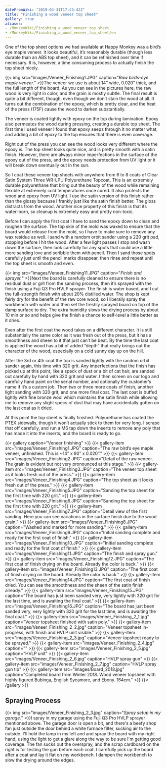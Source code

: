 ```yaml
---
dateFromWiki: "2019-03-31T17:43:42Z"
title: "Finishing a wood veneer top sheet"
gallery: true
aliases:
- /MonkeyWiki/Finishing_a_wood_veneer_top_sheet
- /MonkeyWiki/Finishing_a_wood_veneer_top_sheet/en
---
```

One of the top sheet options we had available at Happy Monkey was a bird’s eye maple veneer. It looks beautiful, it’s reasonably durable (though less durable than an ABS top sheet), and it can be refinished over time if necessary. It is, however, a time consuming process to actually finish the top sheet nicely.
 
{{< img src="images/Veneer_Finishing1.JPG" caption="_Raw birds-eye maple veneer._" >}}The veneer we use is about 14” wide, 0.020” thick, and the full length of the board. As you can see in the pictures here, the raw wood is very light in color, and the grain is mostly subtle. The final result is quite a bit different, though, even though we don’t stain the wood at all. It turns out the combination of the epoxy, which is pretty clear, and the heat of the press (175F) cause the wood to darken substantially.
 
The veneer is coated lightly with epoxy on the top during lamination. Epoxy also permeates the wood during pressing, creating a durable top sheet. The first time I used veneer I found that epoxy seeps through it no matter what, and adding a bit of epoxy to the top ensures that there is even coverage.
 
Right out of the press you can see the wood looks very different where the epoxy is. The top sheet looks quite nice, and is pretty smooth with a satin finish. However, there are always minor imperfections in the surface of the epoxy out of the press, and the epoxy needs protection from UV light or it will break down eventually out in the sun.
 
So I coat these veneer top sheets with anywhere from 6 to 8 coats of Clear Satin System Three WR-LPU Polyurethane Topcoat. This is an extremely durable polyurethane that bring out the beauty of the wood while remaining flexible at extremely cold temperatures once cured. It also protects the wood and epoxy from UV light. I use the satin version of this finish rather than the glossy because I frankly just like the satin finish better. The gloss distracts from the wood. Another nice property of this finish is that its water-born, so cleanup is extremely easy and pretty non-toxic.
 
Before I can apply the first coat I have to sand the epoxy down to clean and roughen the surface. The top skin of the mold was waxed to ensure that the board would release from the mold, so I have to make sure to remove any wax residue as well. I sand with a random orbit sander using a 220 grit pad, stopping before I hit the wood. After a few light passes I stop and wash down the surface, then look carefully for any spots that could use a little more sanding love and scribble them with pencil. Then I sand those spots carefully just until the pencil marks disappear, then rinse and repeat until the top sheet is smooth and even.
 
{{< img src="images/Veneer_Finishing11.JPG" caption="_Finish and sprayer._" >}}Next the board is carefully cleaned to ensure there is no residual dust or grit from the sanding process, then it’s sprayed with the finish using a Fuji Q3 Pro HVLP sprayer. The finish is water based, and I cut the full-strength finish with about 20% distilled water. The shop is kept fairly dry for the benefit of the raw core wood, so I liberally spray the workbench with water and then set the freshly sprayed board on top of the damp surface to dry. The extra humidity slows the drying process by about 10 min or so and helps give the finish a chance to self-level a little better as it dries.
 
Even after the first coat the wood takes on a different character. It is still substantially the same color as it was fresh out of the press, but it has a smoothness and sheen to it that just can’t be beat. By the time the last coat is applied the wood has a bit of added “depth” that really brings out the character of the wood, especially on a cold sunny day up on the hill.
 
After the 3rd or 4th coat the top is sanded lightly with the random orbit sander again, this time with 320 grit. Any imperfections that the finish has picked up at this point, like a speck of dust or a bit of cat hair, are sanded out carefully by hand with 320 grit and water. I then screen on our logo and carefully hand paint on the serial number, and optionally the customer’s name if it’s a custom job. Then two or three more coats of finish, another light sanding with 320 grit, and one more final coat. The last coat is buffed lightly with fine bronze wool which maintains the satin finish while allowing me to remove any slight specs of dust that may have accidentally gotten on the last coat as it dried.
 
At this point the top sheet is finally finished. Polyurethane has coated the PTEX sidewalls, though it won’t actually stick to them for very long. I scrape that off carefully, and run a M6 tap down the inserts to remove any poly that has made it into the inserts, and the board is ready to go.

{{< gallery  caption="Veneer finishing" >}}
{{< gallery-item src="images/Veneer_Finishing1.JPG" caption="The raw bird’s eye maple veneer, unfinished. This is ~14” x 90” x 0.020”." >}}
{{< gallery-item src="images/Veneer_Finishing2.JPG" caption="Detail of the raw veneer. The grain is evident but not very pronounced at this stage." >}}
{{< gallery-item src="images/Veneer_Finishing3.JPG" caption="The veneer top sheet as it looks fresh out of the press." >}}
{{< gallery-item src="images/Veneer_Finishing4.JPG" caption="The top sheet as it looks fresh out of the press." >}}
{{< gallery-item src="images/Veneer_Finishing5.JPG" caption="Sanding the top sheet for the first time with 220 grit." >}}
{{< gallery-item src="images/Veneer_Finishing6.JPG" caption="Sanding the top sheet for the first time with 220 grit." >}}
{{< gallery-item src="images/Veneer_Finishing7.JPG" caption="Detail view of the first sanding. Here you can see variations in the surface finish due to the wood grain." >}}
{{< gallery-item src="images/Veneer_Finishing8.JPG" caption="Washed and marked for more sanding." >}}
{{< gallery-item src="images/Veneer_Finishing9.JPG" caption="Initial sanding complete and ready for the first coat of finish." >}}
{{< gallery-item src="images/Veneer_Finishing10.JPG" caption="Initial sanding complete and ready for the first coat of finish." >}}
{{< gallery-item src="images/Veneer_Finishing11.JPG" caption="The finish and spray gun." >}}
{{< gallery-item src="images/Veneer_Finishing12.JPG" caption="The first coat of finish drying on the board. Already the color is back." >}}
{{< gallery-item src="images/Veneer_Finishing13.JPG" caption="The first coat of finish drying on the board. Already the color is back." >}}
{{< gallery-item src="images/Veneer_Finishing14.JPG" caption="The first coat of finish dried. You can see the smoothness and the sheen of the satin finish already." >}}
{{< gallery-item src="images/Veneer_Finishing15.JPG" caption="The board has just been sanded very, very lightly with 320 grit for the last time, and is awaiting the final coat." >}}
{{< gallery-item src="images/Veneer_Finishing16.JPG" caption="The board has just been sanded very, very lightly with 320 grit for the last time, and is awaiting the final coat." >}}
{{< gallery-item src="images/Veneer_Finishing_2_1.jpg" caption="Veneer topsheet finished with satin poly." >}}
{{< gallery-item src="images/Veneer_Finishing_2_2.jpg" caption="Veneer topsheet in-progress, with finish and HVLP unit visible." >}}
{{< gallery-item src="images/Veneer_Finishing_2_3.jpg" caption="Veneer topsheet ready to be sprayed." >}}
{{< gallery-item src="images/Veneer_Finishing_2_4.jpg" caption="" >}}
{{< gallery-item src="images/Veneer_Finishing_2_5.jpg" caption="HVLP unit" >}}
{{< gallery-item src="images/Veneer_Finishing_2_6.jpg" caption="HVLP spray gun" >}}
{{< gallery-item src="images/Veneer_Finishing_2_7.jpg" caption="HVLP spray gun tip" >}}
{{< gallery-item src="images/Board_2018.jpg" caption="Completed board from Winter 2018. Wood veneer topsheet with highly figured Bubinga, English Sycamore, and Ebony. 164cm." >}}
{{< /gallery >}}


## Spraying Process 
{{< img src="images/Veneer_Finishing_2_3.jpg" caption="_Spray setup in my garage._" >}}I spray in my garage using the Fuji Q3 Pro HVLP sprayer mentioned above. The garage door is open a bit, and there's a beefy shop fan just outside the door behind a white furnace filter, sucking air to the outside. I'll hold the lamp in my left and and spray the board with my right hand, using the light to get a glare along the way to be sure I'm getting good coverage. The fan sucks out the overspray, and the scrap cardboard on the right is for testing the gun before each coat. I carefully pick up the board after a coat and lay it flat on my workbench. I dampen the workbench to slow the drying around the edges.





